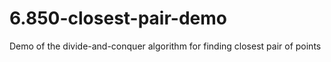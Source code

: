 # 6.850-closest-pair-demo
Demo of the divide-and-conquer algorithm for finding closest pair of points
